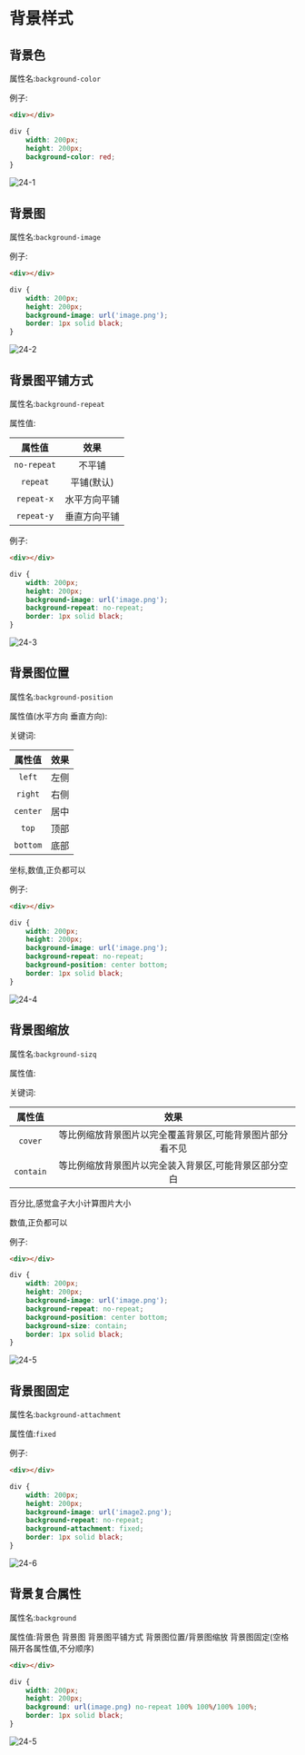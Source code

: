 # 背景样式

## 背景色

属性名:`background-color`

例子:

```html
<div></div>
```

```css
div {
    width: 200px;
    height: 200px;
    background-color: red;
}
```

![24-1](assets/24-1.png)

## 背景图

属性名:`background-image`

例子:

```html
<div></div>
```

```css
div {
    width: 200px;
    height: 200px;
    background-image: url('image.png');
    border: 1px solid black;
}
```

![24-2](assets/24-2.png)

## 背景图平铺方式

属性名:`background-repeat`

属性值:

|   属性值    |     效果     |
| :---------: | :----------: |
| `no-repeat` |    不平铺    |
|  `repeat`   |  平铺(默认)  |
| `repeat-x`  | 水平方向平铺 |
| `repeat-y`  | 垂直方向平铺 |

例子:

```html
<div></div>
```

```css
div {
    width: 200px;
    height: 200px;
    background-image: url('image.png');
    background-repeat: no-repeat;
    border: 1px solid black;
}
```

![24-3](assets/24-3.png)

## 背景图位置

属性名:`background-position`

属性值(水平方向 垂直方向):

关键词:

|  属性值  | 效果 |
| :------: | :--: |
|  `left`  | 左侧 |
| `right`  | 右侧 |
| `center` | 居中 |
|  `top`   | 顶部 |
| `bottom` | 底部 |

坐标,数值,正负都可以

例子:

```html
<div></div>
```

```css
div {
    width: 200px;
    height: 200px;
    background-image: url('image.png');
    background-repeat: no-repeat;
    background-position: center bottom;
    border: 1px solid black;
}
```

![24-4](assets/24-4.png)

## 背景图缩放

属性名:`background-sizq`

属性值:

关键词:

|  属性值   |                           效果                            |
| :-------: | :-------------------------------------------------------: |
|  `cover`  | 等比例缩放背景图片以完全覆盖背景区,可能背景图片部分看不见 |
| `contain` |   等比例缩放背景图片以完全装入背景区,可能背景区部分空白   |

百分比,感觉盒子大小计算图片大小

数值,正负都可以

例子:

```html
<div></div>
```

```css
div {
    width: 200px;
    height: 200px;
    background-image: url('image.png');
    background-repeat: no-repeat;
    background-position: center bottom;
    background-size: contain;
    border: 1px solid black;
}
```

![24-5](assets/24-5.png)

## 背景图固定

属性名:`background-attachment`

属性值:`fixed`

例子:

```html
<div></div>
```

```css
div {
    width: 200px;
    height: 200px;
    background-image: url('image2.png');
    background-repeat: no-repeat;
    background-attachment: fixed;
    border: 1px solid black;
}
```

![24-6](assets/24-6.png)

## 背景复合属性

属性名:`background`

属性值:背景色 背景图 背景图平铺方式 背景图位置/背景图缩放 背景图固定(空格隔开各属性值,不分顺序)

```html
<div></div>
```

```css
div {
    width: 200px;
    height: 200px;
    background: url(image.png) no-repeat 100% 100%/100% 100%;
    border: 1px solid black;
}
```

![24-5](assets/24-5.png)
